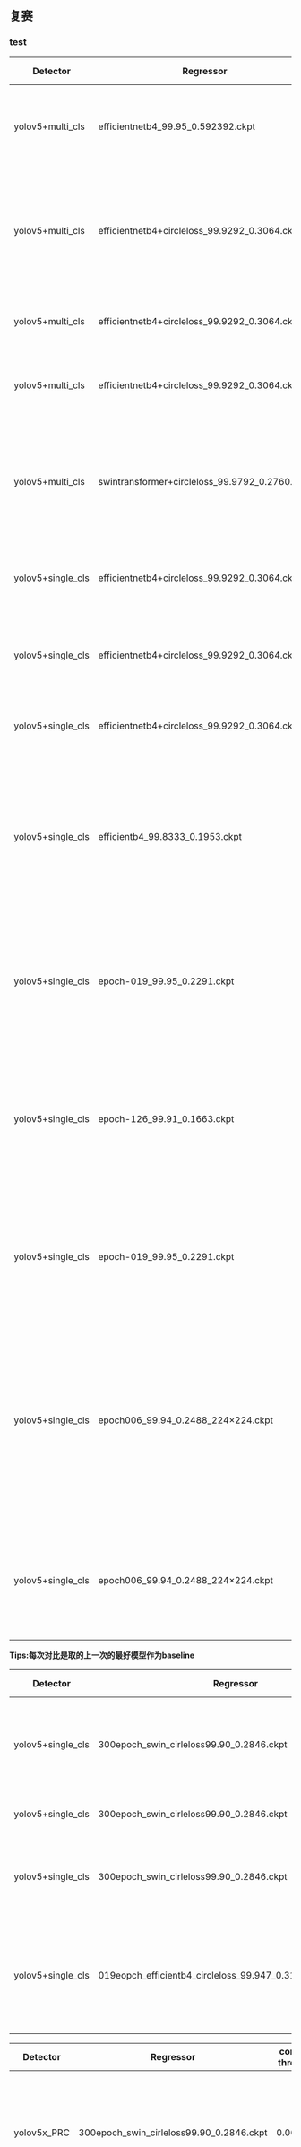 ## 复赛

### test
| Detector          | Regressor                                      | conf thres | iou thres | score thre | input size | concat | feature dim | result   | notes                                                                                                                                       | analysis                                                                                                                                                                                  |
|-------------------|------------------------------------------------|------------|-----------|------------|------------|--------|-------------|----------|---------------------------------------------------------------------------------------------------------------------------------------------|-------------------------------------------------------------------------------------------------------------------------------------------------------------------------------------------|
| yolov5+multi_cls  | efficientnetb4_99.95_0.592392.ckpt             | 0.3        | 0.4       | 0.0        | 112        | True   | 256         | 0.810533 | 直接用初赛模型验证                                                                                                                          | 指标下降明显，可能是复赛数据集多了一些类导致度量效果差，也有可能是检测器效果也变差了                                                                                                      |
| yolov5+multi_cls  | efficientnetb4+circleloss_99.9292_0.3064.ckpt  | 0.3        | 0.4       | 0.3064     | 112        | True   | 256         | 0.829139(+1.86) | 考虑到可能是之前模型没有设置阈值, 由于之前训练模型的时候度量模型最佳阈值的选取有些问题，所以使用新模型＋最佳阈值测试                        | 新模型效果较好                                                                                                                                                                            |
| yolov5+multi_cls  | efficientnetb4+circleloss_99.9292_0.3064.ckpt  | 0.3        | 0.4       | 0.0        | 112        | True   | 256         | 0.829139(+0) | 考虑到可能最佳阈值去掉了一些预测正确的                                                                                                      | 说明模型预测score比较高，在0~0.3之间没有预测                                                                                                                                              |
| yolov5+multi_cls  | efficientnetb4+circleloss_99.9292_0.3064.ckpt  | 0.001      | 0.4       | 0.0        | 112        | True   | 256         | 0.836435(+0.73) | 考虑到对于新的数据，检测器有漏检, 将检测器阈值调低，提高召回率                                                                              | 指标上升，确实模型有漏检                                                                                                                                                                  |
| yolov5+multi_cls  | swintransformer+circleloss_99.9792_0.2760.ckpt | 0.001      | 0.4       | 0.2760        | 112        | True   | 256         | 0.754821(-8.16) | 尝试新的swin transformer模型                                                                                                                | 指标下降, 虽然swin transofmer在test上准确率较高，可能是transformer的建模能力对数据过拟合了，对于复赛数据集中潜在的未知数据识别能力差                                                                                                                                                                                  |
| yolov5+single_cls | efficientnetb4+circleloss_99.9292_0.3064.ckpt  | 0.001      | 0.4       | 0.0        | 112        | True   | 256         | 0.848588(+1.21) | 考虑到检测器漏检可能有一定程度是由于之前的模型为多类训练的                                                                                  | 指标上升，单类模型更好                                                                                                                                                                    |
| yolov5+single_cls | efficientnetb4+circleloss_99.9292_0.3064.ckpt  | 0.001      | 0.4       | 0.5        | 112        | True   | 256         | 0.842674(-0.59) | 验证是否度量不同商品的score值(相似度)很高，有误识别，所以提高score阈值为0.5                                                                 | 指标下降，说明这样反而去掉了一些正确的预测                                                                                                                                                |
| yolov5+single_cls | efficientnetb4+circleloss_99.9292_0.3064.ckpt  | 0.001      | 0.65      | 0.0        | 112        | True   | 256         | 0.848142(-0.04) | 为得到更多的预测框, 提高iou阈值，nms去掉更少的框                                                                                            | 指标下降，说明多的框反而是质量不好的                                                                                                                                                      |
| yolov5+single_cls | efficientb4_99.8333_0.1953.ckpt                | 0.001      | 0.4       | 0.0        | 112        | True   | 512         | 0.782949(-6.56) | 新模型，采用了更多的数据增强，特征维度增加到512, 去掉concat                                                                                 | 本意为去掉concat，inference时也错误的设置concat=True，但训练时错误的设置concat=True，所以影响了最佳模型的选取, 所以指标下降, 但是感觉应该每不会下降这么多                                                               |
| yolov5+single_cls | epoch-019_99.95_0.2291.ckpt                    | 0.001      | 0.4       | 0.0        | 112        | True   | 512         | 0.856337(+0.77) | 新模型，采用了更多的数据增强，特征维度增加到512, 去掉concat                                                                                 | 本意为去掉concat，inference时也错误的设置concat=True，训练时设置concat=False正确，所以最佳模型选取ok, 指标上升                                                                            |
| yolov5+single_cls | epoch-126_99.91_0.1663.ckpt                    | 0.001      | 0.4       | 0.0        | 112        | True   | 512         | 0.845064(-1.12) | 该模型为与上一条作对比，因为从测试精度来看，新模型收敛较快，之前的模型都在几十轮甚至100轮以上达到最佳精度, 验证新模型的test精度是否有代表性 | 本意为去掉concat，inference时也错误的设置concat=True，训练时设置concat=False正确，指标下降, 说明test精度还是有代表性                                                                      |
| yolov5+single_cls | epoch-019_99.95_0.2291.ckpt                    | 0.001      | 0.4       | 0.0        | 112        | False  | 512         | 0.854652(-0.168) | 由于上面inference时错误把concat=True，这里为验证112的新模型                                                                                 | 指标下降, 比concat=True时指标差一些，说明在正确选取模型之后(训练时concat=False)，inference时concat=True可能会提高精度                                     |
| yolov5+single_cls | epoch006_99.94_0.2488_224×224.ckpt             | 0.001      | 0.4       | 0.0        | 112        | True   | 512         | 0.733208(-12.3) | input-size设置为224, 训练时concat=False, 验证提高input-size的影响                                                                           | 本意为去掉concat，inference时也错误的设置concat=True，训练时设置concat=False正确，加上上面验证test精度有一定代表性，所以最佳模型选取ok, 指标下降，是由于inference时错误的把input-size=112 |
| yolov5+single_cls | epoch006_99.94_0.2488_224×224.ckpt             | 0.001      | 0.4       | 0.0        | 224        | False  | 512         | 0.873728(+1.74) | input-size设置为224, 训练时concat=False, 验证提高input-size的影响                                                                           | inference时concat=True，input-size=224, 指标上升明显，比input-size=112+concat推理高1.74，说明增大输入分辨率有一定效果                                                                                                        |

**Tips:每次对比是取的上一次的最好模型作为baseline**


| Detector          | Regressor                                                  | conf thres | iou thres | score thre | input size | concat | feature dim | result           | notes                                                                                 | analysis                                                    |
|-------------------|------------------------------------------------------------|------------|-----------|------------|------------|--------|-------------|------------------|---------------------------------------------------------------------------------------|-------------------------------------------------------------|
| yolov5+single_cls | 300epoch_swin_cirleloss99.90_0.2846.ckpt                   | 0.001      | 0.4       | 0.0        | 224        | True   | 512         | 0.893133(+1.94)  | 训练swin+224, 调整训练策略，降低学习率，使用余弦退火                                  | 训练时和inference时concat都为True, swin模型确实效果更好一些 |
| yolov5+single_cls | 300epoch_swin_cirleloss99.90_0.2846.ckpt                   | 0.001      | 0.4       | 0.2846     | 224        | True   | 512         | 0.893133(+0)     | 验证阈值                                                                              | 结果还是和之前一样，不变                                    |
| yolov5+single_cls | 300epoch_swin_cirleloss99.90_0.2846.ckpt                   | 0.001      | 0.4       | 0.0        | 224        | False  | 512         | 0.891848(-0.128) | 验证concat对swin的影响                                                                | 结果和之前eff+224一样，concat有提升                         |
| yolov5+single_cls | 019eopch_efficientb4_circleloss_99.947_0.3195_384×384.ckpt | 0.001      | 0.4       | 0.0        | 224        | True   | 512         | 0.866985(-2.61)  | input-size=384，efficientnet-b4 + concat效果并不好, 训练时和inference时concat都为True | 可能是concat对eff不友好(之前结果也表示)，或者是384效果不好  |



| Detector    | Regressor                                | conf thres | iou thres | score thre | input size | concat | feature dim | result            | notes                               | analysis                                                                                                        |
|-------------|------------------------------------------|------------|-----------|------------|------------|--------|-------------|-------------------|-------------------------------------|-----------------------------------------------------------------------------------------------------------------|
| yolov5x_PRC | 300epoch_swin_cirleloss99.90_0.2846.ckpt | 0.001      | 0.4       | 0.0        | 224        | True   | 512         | 0.893283(+0.143)  | 随机选取3000RPC的数据加入训练检测器 | 指标有一点上升，表示有正向作用，感觉提升不大，可能检测器已经差不多瓶颈了                                        |
| yolov5x_PRC | swin_large_028epoch_99.97_0.3506.ckpt    | 0.001      | 0.4       | 0.0        | 224        | True   | 512         | 0.916003(+2.272)  | 训练swin-large, 224, concat=True    | 指标明显提升，较大的模型确实有比较好的效果，也表明精度很大可能差在度量器上                                      |
| yolov5x_PRC | swin_large_028epoch_99.97_0.3506.ckpt    | 0.001      | 0.4       | 0.3506     | 224        | True   | 512         | 0.916003(+0.0)    | 对比阈值                            | 还是和之前的实验一样，得分不变                                                                                  |
| yolov5x_PRC | swin_large_028epoch_99.97_0.3506.ckpt    | 0.001      | 0.4       | 0.4506     | 224        | True   | 512         | 0.915952(-0.0051) | 对比阈值                            | 得分少量减少，说明测试集大概率没有其他类别，因为0和0.35的指标一样，而再提高阈值少量降低，说明提高阈值导致漏检了 |  |


| Detector    | Regressor                             | conf thres | iou thres | score thre | input size | concat | feature dim | result   | notes                                                  | analysis                    |
|-------------|---------------------------------------|------------|-----------|------------|------------|--------|-------------|----------|--------------------------------------------------------|-----------------------------|
| yolov5x_PRC | swin_large_028epoch_99.97_0.3506.ckpt | 0.1        | 0.4       | 0.0        | 224        | True   | 512         | 0.915654 | 对比检测器阈值                                         | 结果显示阈值设置为0.001最佳 |
| yolov5x_PRC | swin_large_epoch93_99.9733.ckpt       | 0.001      | 0.4       | 0.0        | 224        | True   | 512         | 0.914813 | 对比在测试集上精度更高的模型                           | 指标略微下降                |
| yolov5x_PRC | swin_small_cgd_epoch118_99.92.ckpt    | 0.001      | 0.4       | 0.0        | 224        | True   | 512         | 0.894241 | 更换了训练策略，学习率的small模型，对比之前的small模型, 本意为使用cgd，但是未开启 | 指标略微上升                |


| Detector    | Regressor                             | conf thres | iou thres | score thre | input size | concat | feature dim | result   | notes                                                  | analysis                    |
|-------------|---------------------------------------|------------|-----------|------------|------------|--------|-------------|----------|--------------------------------------------------------|-----------------------------|
| yolov5x_PRC | swin_large_cdg_epoch034_99.9967.ckpt | 0.001        | 0.4       | 0.0        | 224        | True   | 512         | 0.915495 | swin large+cgd                                         | 指标下降 |
| yolov5x_PRC | swin_small_cgd_epoch040._9.9633.ckpt | 0.001        | 0.4       | 0.0        | 224        | True   | 512         | 0.89661 | swin small+cgd                                         | 比不加cgd的small模型指标有上升 |
| yolov5x_PRC | siwn_large_cgd_epoch049_99.99.ckpt | 0.001        | 0.4       | 0.0        | 224        | True   | 512         | 0.916085 | swin large+cgd更换一个epoch的模型                                         | 指标微微提升 |
| yolov5x_PRC | swin_large_384_cgd_epoch038_99.92.ckpt | 0.001        | 0.4       | 0.0        | 384        | False   | 512         | 0.818517 | swin large+cgd + 384, 由于384会超时，所以去掉concat再增加batchsize才出结果                                         | 指标明显下降，可以放弃384了，之前eff+384也有精度下降 |
| yolov5x_PRC | siwn_large_cgd_epoch049_99.99.ckpt | 0.001        | 0.4       | 0.0        | 224        | True   | 512         | 0.915879 | 对图片进行上下翻转，左右翻转，上下左右翻转再拼接为2048维度的预测                                        | 指标微微下降，说明一味的 进行翻转再concat也不一定会提高指标，之后可以试一下使用均值 |




## 初赛
yolov5s+model1, detect_conf=0.3, iou=0.4, regress_score=0.43: 0.58514;

yolov5s+model1, detect_conf=0.3, iou=0.4, regress_score=0: 0.588509;

yolov5s+model1, detect_conf=0.1, iou=0.6, regress_score=0:0.588442 ;


yolov5s+model2, detect_conf=0.3, iou=0.4, regress_score=0.62: 0.879246

yolov5s+model2, detect_conf=0.3, iou=0.4, regress_score=0: 0.881367

yolov5l+model2, detect_conf=0.3, iou=0.4, regress_score=0:0.889525 

yolov5x+model2, detect_conf=0.3, iou=0.4, regress_score=0:0.896242

yolov5x+model2, detect_conf=0.001, iou=0.6, regress_score=0:0.896091


通过可视化预测发现，由于yolov5是按照多类别训练的，所以会有nms没去掉的重合度很高的框，所以这里将nms设置为agnosic；

yolov5x+model2, detect_conf=0.3, iou=0.4,agnosic, regress_score=0:0.898882

yolov5x+model2, detect_conf=0.3, iou=0.6,agnosic, regress_score=0:0.898572

yolov5x+resnet50, detect_conf=0.3, iou=0.4,agnosic, regress_score=0:0.907966

a_prediction_regressthres_conf_iou

a_prediction_0_0.3_0.4_x_agnostic_resnet152d.json: 0.906644

a_prediction_0.44672_0.3_0.4_x_agnostic_resnet152d.json: 0.906116

a_prediction_0_0.3_0.4_x_agnostic_efficientnet3.json:0.930652

a_prediction_0.592392_0.3_0.4_x_agnostic_efficientnet3.json: 0.927049

a_prediction_0_0.3_0.4_x_agnostic_efficientnet2.json: 0.92878

a_prediction_0.475603_0.3_0.4_x_agnostic_efficientnet2.json：0.927674


**复审**：0.931225


